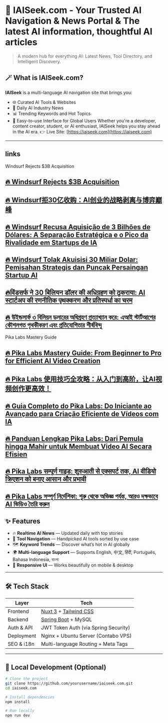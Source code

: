 # 🤖 IAISeek.com - Your Trusted AI Navigation & News Portal & The latest AI information, thoughtful AI articles
>  A modern hub for everything AI: Latest News, Tool Directory, and Intelligent Discovery.
## 🪄 What is IAISeek.com?

**IAISeek** is a multi-language AI navigation site that brings you:
- 🌐 Curated AI Tools & Websites
- 📰 Daily AI Industry News
- 📊 Trending Keywords and Hot Topics
- 🧭 Easy-to-use Interface for Global Users
Whether you're a developer, content creator, student, or AI enthusiast, IAISeek helps you stay ahead in the AI era.
👉 Live Site: [https://iaiseek.com](https://iaiseek.com)
---
## links 
Windsurf Rejects $3B Acquisition
## [🔥 Windsurf Rejects $3B Acquisition](https://iaiseek.com/en/news-detail/61)
## [🔥 Windsurf拒30亿收购：AI创业的战略剥离与博弈巅峰](https://iaiseek.com/zh/news-detail/61)
## [🔥 Windsurf Recusa Aquisição de 3 Bilhões de Dólares: A Separação Estratégica e o Pico da Rivalidade em Startups de IA](https://iaiseek.com/pt/news-detail/61)
## [🔥 Windsurf Tolak Akuisisi 30 Miliar Dolar: Pemisahan Strategis dan Puncak Persaingan Startup AI](https://iaiseek.com/id/news-detail/61)
## [🔥विंडसर्फ ने 30 बिलियन डॉलर की अधिग्रहण को ठुकराया: AI स्टार्टअप की रणनीतिक पृथक्करण और प्रतिस्पर्धा का चरम](https://iaiseek.com/hi/news-detail/61)
## [🔥 উইন্ডসার্ফ ৩ বিলিয়ন ডলারের অধিগ্রহণ প্রত্যাখ্যান করে: এআই স্টার্টআপের কৌশলগত পৃথকীকরণ এবং প্রতিযোগিতার শীর্ষবিন্দু](https://iaiseek.com/bn/news-detail/61)

Pika Labs Mastery Guide
## [🔥 Pika Labs Mastery Guide: From Beginner to Pro for Efficient AI Video Creation](https://iaiseek.com/en/tips-detail/17)
## [🔥 Pika Labs 使用技巧全攻略：从入门到高阶，让AI视频创作更高效！](https://iaiseek.com/zh/tips-detail/17)
## [🔥 Guia Completo do Pika Labs: Do Iniciante ao Avançado para Criação Eficiente de Vídeos com IA](https://iaiseek.com/pt/tips-detail/17)
## [🔥 Panduan Lengkap Pika Labs: Dari Pemula hingga Mahir untuk Membuat Video AI Secara Efisien](https://iaiseek.com/id/tips-detail/17)
## [🔥 Pika Labs सम्पूर्ण गाइड: शुरुआती से एक्सपर्ट तक, AI वीडियो क्रिएशन को बनाए आसान और प्रभावी](https://iaiseek.com/hi/tips-detail/17)
## [🔥 Pika Labs সম্পূর্ণ নির্দেশিকা: শুরু থেকে অভিজ্ঞ পর্যন্ত, আরও দক্ষভাবে AI ভিডিও তৈরি করুন](https://iaiseek.com/bn/tips-detail/17)


## ✨ Features

- 🔥 **Realtime AI News** — Updated daily with top stories
- 🧩 **Tool Navigation** — Handpicked AI tools sorted by use case
- 🗺 **Keyword Trends** — Discover what’s hot in AI globally
- 🌍 **Multi-language Support** — Supports English, 中文, हिंदी, Português, Bahasa Indonesia, বাংলা
- 📱 **Responsive UI** — Works beautifully on mobile & desktop

---

## 🛠 Tech Stack

| Layer        | Tech                          |
| ------------ | ----------------------------- |
| Frontend     | [Nuxt 3](https://nuxt.com) + [Tailwind CSS](https://tailwindcss.com) |
| Backend      | [Spring Boot](https://spring.io/projects/spring-boot) + MySQL |
| Auth & API   | JWT Token Auth (via Spring Security) |
| Deployment   | Nginx + Ubuntu Server (Contabo VPS) |
| SEO & i18n   | Multi-language Routing + Meta Tags |

---

## 🧪 Local Development (Optional)

```bash
# Clone the project
git clone https://github.com/yourusername/iaiseek.com.git
cd iaiseek.com

# Install dependencies
npm install

# Run locally
npm run dev
